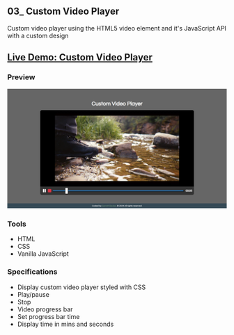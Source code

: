 ## 03_ Custom Video Player

Custom video player using the HTML5 video element and it's JavaScript API with a custom design

## [Live Demo: Custom Video Player](https://03-custom-video-player-gdbecker.replit.app/)

### Preview

!["HomePage"](./HomePage.png)

### Tools
- HTML
- CSS
- Vanilla JavaScript

### Specifications
- Display custom video player styled with CSS
- Play/pause
- Stop
- Video progress bar
- Set progress bar time
- Display time in mins and seconds